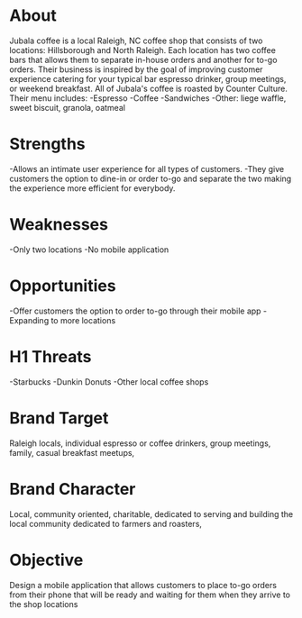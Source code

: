 # About
Jubala coffee is a local Raleigh, NC coffee shop that consists of two locations: Hillsborough and North Raleigh.  Each location has two coffee bars that allows them to separate in-house orders and another for to-go orders.  Their business is inspired by the goal of improving customer experience catering for your typical bar espresso drinker, group meetings, or weekend breakfast.  All of Jubala's coffee is roasted by Counter Culture.
Their menu includes:
-Espresso
-Coffee
-Sandwiches
-Other: liege waffle, sweet biscuit, granola, oatmeal

# Strengths
-Allows an intimate user experience for all types of customers.
-They give customers the option to dine-in or order to-go and separate the two making the experience more efficient for everybody.

# Weaknesses
-Only two locations
-No mobile application

# Opportunities
-Offer customers the option to order to-go through their mobile app
-Expanding to more locations


# H1 Threats
-Starbucks
-Dunkin Donuts
-Other local coffee shops

# Brand Target
Raleigh locals, individual espresso or coffee drinkers, group meetings, family, casual breakfast meetups,

# Brand Character
Local, community oriented, charitable, dedicated to serving and building the local community dedicated to farmers and roasters,

# Objective
Design a mobile application that allows customers to place to-go orders from their phone that will be ready and waiting for them when they arrive to the shop locations
